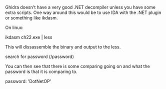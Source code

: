 

Ghidra doesn't have a very good .NET decompiler unless you have some extra scripts. One way around this would be to use IDA with the .NET plugin or something like ikdasm.


On linux: 

ikdasm ch22.exe | less

This will dissassemble the binary and output to the less.

search for password (/password)

You can then see that there is some comparing going on and what the password is that it is comparing to.


password: 'DotNetOP'